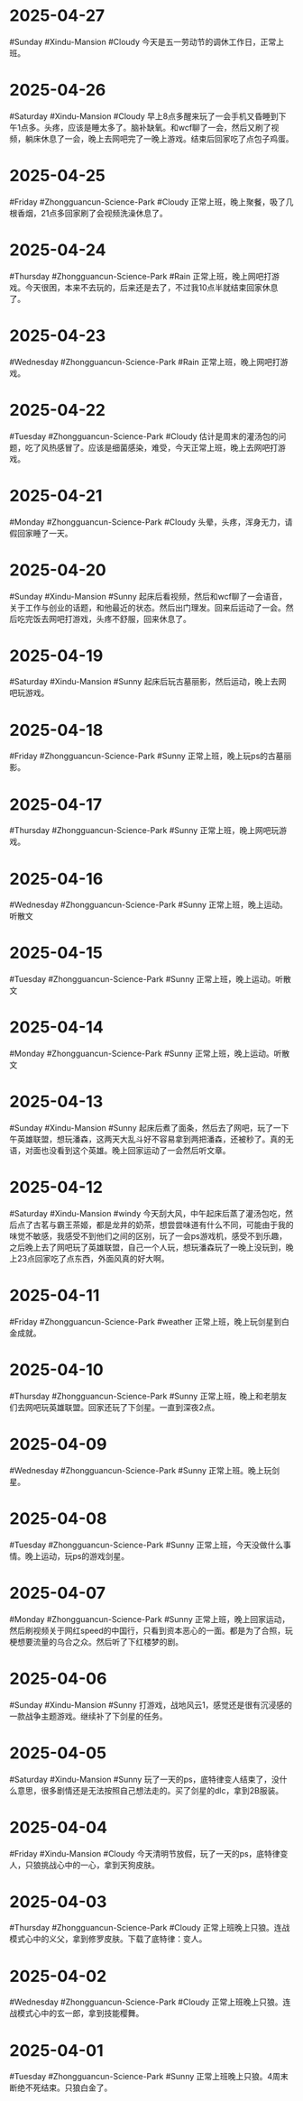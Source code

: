 # 2025-04-27
#Sunday  #Xindu-Mansion   #Cloudy 
今天是五一劳动节的调休工作日，正常上班。

# 2025-04-26
#Saturday   #Xindu-Mansion   #Cloudy 
早上8点多醒来玩了一会手机又昏睡到下午1点多。头疼，应该是睡太多了。脑补缺氧。和wcf聊了一会，然后又刷了视频，躺床休息了一会，晚上去网吧完了一晚上游戏。结束后回家吃了点包子鸡蛋。

# 2025-04-25
#Friday  #Zhongguancun-Science-Park  #Cloudy 
正常上班，晚上聚餐，吸了几根香烟，21点多回家刷了会视频洗澡休息了。

# 2025-04-24
#Thursday #Zhongguancun-Science-Park  #Rain 
正常上班，晚上网吧打游戏。今天很困，本来不去玩的，后来还是去了，不过我10点半就结束回家休息了。

# 2025-04-23
#Wednesday  #Zhongguancun-Science-Park  #Rain 
正常上班，晚上网吧打游戏。

# 2025-04-22
#Tuesday  #Zhongguancun-Science-Park  #Cloudy 
估计是周末的灌汤包的问题，吃了风热感冒了。应该是细菌感染，难受，今天正常上班，晚上去网吧打游戏。

# 2025-04-21
#Monday  #Zhongguancun-Science-Park  #Cloudy 
头晕，头疼，浑身无力，请假回家睡了一天。

# 2025-04-20
#Sunday  #Xindu-Mansion   #Sunny 
起床后看视频，然后和wcf聊了一会语音，关于工作与创业的话题，和他最近的状态。然后出门理发。回来后运动了一会。然后吃完饭去网吧打游戏，头疼不舒服，回来休息了。

# 2025-04-19
#Saturday   #Xindu-Mansion   #Sunny 
起床后玩古墓丽影，然后运动，晚上去网吧玩游戏。

# 2025-04-18
#Friday  #Zhongguancun-Science-Park  #Sunny 
正常上班，晚上玩ps的古墓丽影。

# 2025-04-17
#Thursday #Zhongguancun-Science-Park  #Sunny 
正常上班，晚上网吧玩游戏。

# 2025-04-16
#Wednesday  #Zhongguancun-Science-Park  #Sunny 
正常上班，晚上运动。听散文

# 2025-04-15
#Tuesday  #Zhongguancun-Science-Park  #Sunny 
正常上班，晚上运动。听散文

# 2025-04-14
#Monday  #Zhongguancun-Science-Park  #Sunny 
正常上班，晚上运动。听散文

# 2025-04-13
#Sunday  #Xindu-Mansion   #Sunny 
起床后煮了面条，然后去了网吧，玩了一下午英雄联盟，想玩潘森，这两天大乱斗好不容易拿到两把潘森，还被秒了。真的无语，对面也没看到这个英雄。晚上回家运动了一会然后听文章。

# 2025-04-12
#Saturday   #Xindu-Mansion   #windy
今天刮大风，中午起床后蒸了灌汤包吃，然后点了古茗与霸王茶姬，都是龙井的奶茶，想尝尝味道有什么不同，可能由于我的味觉不敏感，我感受不到他们之间的区别，玩了一会ps游戏机，感受不到乐趣，之后晚上去了网吧玩了英雄联盟，自己一个人玩，想玩潘森玩了一晚上没玩到，晚上23点回家吃了点东西，外面风真的好大啊。

# 2025-04-11
#Friday  #Zhongguancun-Science-Park  #weather
正常上班，晚上玩剑星到白金成就。

# 2025-04-10
#Thursday  #Zhongguancun-Science-Park  #Sunny 
正常上班，晚上和老朋友们去网吧玩英雄联盟。回家还玩了下剑星。一直到深夜2点。

# 2025-04-09
#Wednesday  #Zhongguancun-Science-Park  #Sunny 
正常上班。晚上玩剑星。

# 2025-04-08
#Tuesday #Zhongguancun-Science-Park  #Sunny 
正常上班，今天没做什么事情。晚上运动，玩ps的游戏剑星。

# 2025-04-07
#Monday  #Zhongguancun-Science-Park  #Sunny 
正常上班，晚上回家运动，然后刷视频关于网红speed的中国行，只看到资本恶心的一面。都是为了合照，玩梗想要流量的乌合之众。然后听了下红楼梦的剧。

# 2025-04-06
#Sunday  #Xindu-Mansion   #Sunny 
打游戏，战地风云1，感觉还是很有沉浸感的一款战争主题游戏。继续补了下剑星的任务。

# 2025-04-05
#Saturday   #Xindu-Mansion   #Sunny 
玩了一天的ps，底特律变人结束了，没什么意思，很多剧情还是无法按照自己想法走的。买了剑星的dlc，拿到2B服装。

# 2025-04-04
#Friday #Xindu-Mansion  #Cloudy 
今天清明节放假，玩了一天的ps，底特律变人，只狼挑战心中的一心，拿到天狗皮肤。

# 2025-04-03
#Thursday  #Zhongguancun-Science-Park  #Cloudy 
正常上班晚上只狼。连战模式心中的义父，拿到修罗皮肤。下载了底特律：变人。

# 2025-04-02
#Wednesday  #Zhongguancun-Science-Park  #Cloudy 
正常上班晚上只狼。连战模式心中的玄一郎，拿到技能樱舞。

# 2025-04-01
#Tuesday  #Zhongguancun-Science-Park  #Sunny 
正常上班晚上只狼。4周末断绝不死结束。只狼白金了。